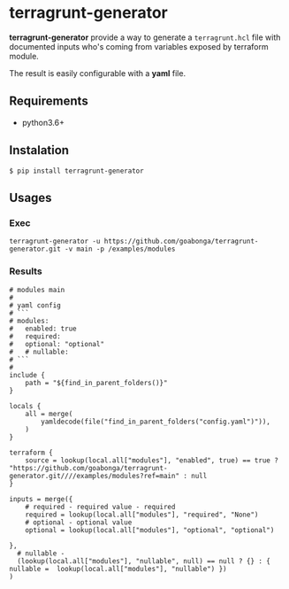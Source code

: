 # terragrunt-generator

**terragrunt-generator** provide a way to generate a ```terragrunt.hcl``` file with documented inputs who's coming from variables exposed by terraform module.

The result is easily configurable with a **yaml** file.
## Requirements

- python3.6+

## Instalation

```
$ pip install terragrunt-generator
```

## Usages

### Exec

```
terragrunt-generator -u https://github.com/goabonga/terragrunt-generator.git -v main -p /examples/modules

```

### Results

```
# modules main
#
# yaml config
# ```
# modules:
#   enabled: true
#   required:
#   optional: "optional"
#   # nullable:
# ```
#
include {
    path = "${find_in_parent_folders()}"
}

locals {
    all = merge(
        yamldecode(file("find_in_parent_folders("config.yaml")")),
    )
}

terraform {
    source = lookup(local.all["modules"], "enabled", true) == true ? "https://github.com/goabonga/terragrunt-generator.git////examples/modules?ref=main" : null
}

inputs = merge({
    # required - required value - required
    required = lookup(local.all["modules"], "required", "None")
    # optional - optional value
    optional = lookup(local.all["modules"], "optional", "optional")

},
  # nullable -
  (lookup(local.all["modules"], "nullable", null) == null ? {} : { nullable =  lookup(local.all["modules"], "nullable") })
)

```
